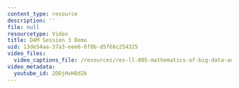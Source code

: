 ```yaml
---
content_type: resource
description: ''
file: null
resourcetype: Video
title: D4M Session 3 Demo
uid: 13de54aa-37a3-eee6-6f8b-d5f68c254325
video_files:
  video_captions_file: /resources/res-ll-005-mathematics-of-big-data-and-machine-learning-january-iap-2020/lecture-notes/d4m-session-3-demo/2DDjHvH8d2k.vtt
video_metadata:
  youtube_id: 2DDjHvH8d2k
---
```

